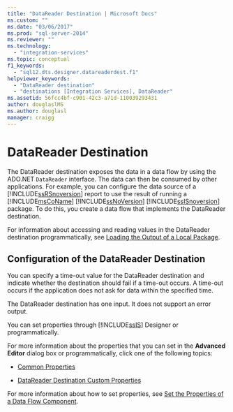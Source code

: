 ```yaml
---
title: "DataReader Destination | Microsoft Docs"
ms.custom: ""
ms.date: "03/06/2017"
ms.prod: "sql-server-2014"
ms.reviewer: ""
ms.technology: 
  - "integration-services"
ms.topic: conceptual
f1_keywords: 
  - "sql12.dts.designer.datareaderdest.f1"
helpviewer_keywords: 
  - "DataReader destination"
  - "destinations [Integration Services], DataReader"
ms.assetid: 56fcc4bf-c901-42c3-a71d-110039293431
author: douglaslMS
ms.author: douglasl
manager: craigg
---
```

# DataReader Destination
  The DataReader destination exposes the data in a data flow by using the ADO.NET `DataReader` interface. The data can then be consumed by other applications. For example, you can configure the data source of a [!INCLUDE[ssRSnoversion](../../includes/ssrsnoversion-md.md)] report to use the result of running a [!INCLUDE[msCoName](../../includes/msconame-md.md)] [!INCLUDE[ssNoVersion](../../includes/ssnoversion-md.md)] [!INCLUDE[ssISnoversion](../../includes/ssisnoversion-md.md)] package. To do this, you create a data flow that implements the DataReader destination.  
  
 For information about accessing and reading values in the DataReader destination programmatically, see [Loading the Output of a Local Package](../run-manage-packages-programmatically/loading-the-output-of-a-local-package.md).  
  
## Configuration of the DataReader Destination  
 You can specify a time-out value for the DataReader destination and indicate whether the destination should fail if a time-out occurs. A time-out occurs if the application does not ask for data within the specified time.  
  
 The DataReader destination has one input. It does not support an error output.  
  
 You can set properties through [!INCLUDE[ssIS](../../includes/ssis-md.md)] Designer or programmatically.  
  
 For more information about the properties that you can set in the **Advanced Editor** dialog box or programmatically, click one of the following topics:  
  
-   [Common Properties](../common-properties.md)  
  
-   [DataReader Destination Custom Properties](datareader-destination-custom-properties.md)  
  
 For more information about how to set properties, see [Set the Properties of a Data Flow Component](set-the-properties-of-a-data-flow-component.md).  
  
  
